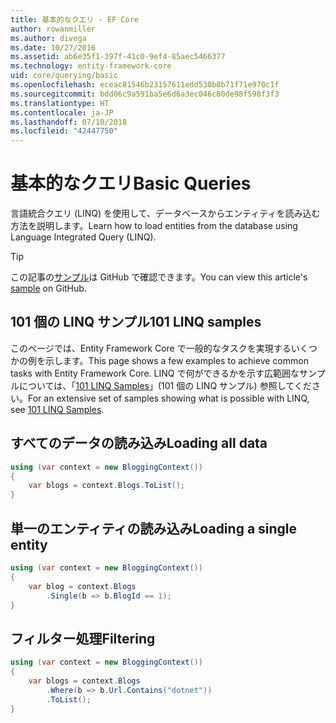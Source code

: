```yaml
---
title: 基本的なクエリ - EF Core
author: rowanmiller
ms.author: divega
ms.date: 10/27/2016
ms.assetid: ab6e35f1-397f-41c0-9ef4-85aec5466377
ms.technology: entity-framework-core
uid: core/querying/basic
ms.openlocfilehash: eceac81546b23157611edd530b8b71f71e970c1f
ms.sourcegitcommit: bdd06c9a591ba5e6d6a3ec046c80de98f598f3f3
ms.translationtype: HT
ms.contentlocale: ja-JP
ms.lasthandoff: 07/10/2018
ms.locfileid: "42447750"
---
```

# <a name="basic-queries"></a><span data-ttu-id="44f22-102">基本的なクエリ</span><span class="sxs-lookup"><span data-stu-id="44f22-102">Basic Queries</span></span>

<span data-ttu-id="44f22-103">言語統合クエリ (LINQ) を使用して、データベースからエンティティを読み込む方法を説明します。</span><span class="sxs-lookup"><span data-stu-id="44f22-103">Learn how to load entities from the database using Language Integrated Query (LINQ).</span></span>

> [!TIP]  
> <span data-ttu-id="44f22-104">この記事の[サンプル](https://github.com/aspnet/EntityFramework.Docs/tree/master/samples/core/Querying)は GitHub で確認できます。</span><span class="sxs-lookup"><span data-stu-id="44f22-104">You can view this article's [sample](https://github.com/aspnet/EntityFramework.Docs/tree/master/samples/core/Querying) on GitHub.</span></span>

## <a name="101-linq-samples"></a><span data-ttu-id="44f22-105">101 個の LINQ サンプル</span><span class="sxs-lookup"><span data-stu-id="44f22-105">101 LINQ samples</span></span>

<span data-ttu-id="44f22-106">このページでは、Entity Framework Core で一般的なタスクを実現するいくつかの例を示します。</span><span class="sxs-lookup"><span data-stu-id="44f22-106">This page shows a few examples to achieve common tasks with Entity Framework Core.</span></span> <span data-ttu-id="44f22-107">LINQ で何ができるかを示す広範囲なサンプルについては、「[101 LINQ Samples](https://code.msdn.microsoft.com/101-LINQ-Samples-3fb9811b)」(101 個の LINQ サンプル) 参照してください。</span><span class="sxs-lookup"><span data-stu-id="44f22-107">For an extensive set of samples showing what is possible with LINQ, see [101 LINQ Samples](https://code.msdn.microsoft.com/101-LINQ-Samples-3fb9811b).</span></span>

## <a name="loading-all-data"></a><span data-ttu-id="44f22-108">すべてのデータの読み込み</span><span class="sxs-lookup"><span data-stu-id="44f22-108">Loading all data</span></span>

<!-- [!code-csharp[Main](samples/core/Querying/Querying/Basics/Sample.cs)] -->
``` csharp
using (var context = new BloggingContext())
{
    var blogs = context.Blogs.ToList();
}
```

## <a name="loading-a-single-entity"></a><span data-ttu-id="44f22-109">単一のエンティティの読み込み</span><span class="sxs-lookup"><span data-stu-id="44f22-109">Loading a single entity</span></span>

<!-- [!code-csharp[Main](samples/core/Querying/Querying/Basics/Sample.cs)] -->
``` csharp
using (var context = new BloggingContext())
{
    var blog = context.Blogs
        .Single(b => b.BlogId == 1);
}
```

## <a name="filtering"></a><span data-ttu-id="44f22-110">フィルター処理</span><span class="sxs-lookup"><span data-stu-id="44f22-110">Filtering</span></span>

<!-- [!code-csharp[Main](samples/core/Querying/Querying/Basics/Sample.cs)] -->
``` csharp
using (var context = new BloggingContext())
{
    var blogs = context.Blogs
        .Where(b => b.Url.Contains("dotnet"))
        .ToList();
}
```
